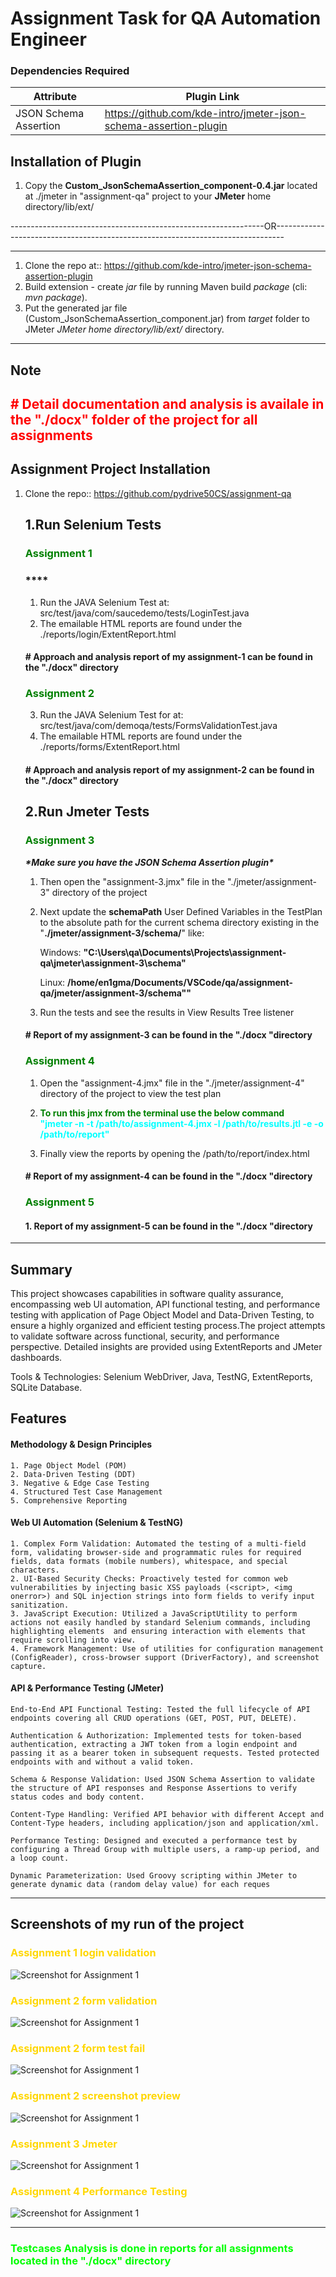 # Assignment Task for QA Automation Engineer

### Dependencies Required

Attribute | Plugin Link |
------------ | ------------- |
JSON Schema Assertion | https://github.com/kde-intro/jmeter-json-schema-assertion-plugin |

## Installation of Plugin
1. Copy the **Custom_JsonSchemaAssertion_component-0.4.jar** located at ./jmeter in "assignment-qa" project to your **JMeter** home directory/lib/ext/<br>


---------------------------------------------------------------OR--------------------------------------------------------------------------------
****
1. Clone the repo at:: https://github.com/kde-intro/jmeter-json-schema-assertion-plugin
2. Build extension - create _jar_ file by running Maven build _package_ (cli: _mvn package_).
3. Put the generated jar file (Custom_JsonSchemaAssertion_component.jar) from _target_ folder to JMeter _JMeter home directory/lib/ext/_ directory.

****
## Note
## <span style="color:red">****\# Detail documentation and analysis is availale in the "./docx" folder of the project for all assignments****<br></span>

## Assignment Project Installation
1. Clone the repo:: https://github.com/pydrive50CS/assignment-qa

    ## 1.Run Selenium Tests
    ### <span style="color:green">**Assignment 1**<br></span>
    ### ****<br>
    1. Run the JAVA Selenium Test at:<br>
    src/test/java/com/saucedemo/tests/LoginTest.java
    2. The emailable HTML reports are found under the ./reports/login/ExtentReport.html
    #### \# Approach and analysis report of my assignment-1 can be found in the "./docx" directory

    ### <span style="color:green">**Assignment 2**<br></span>

    3.  Run the JAVA Selenium Test for at:<br>
        src/test/java/com/demoqa/tests/FormsValidationTest.java
    4. The emailable HTML reports are found under the ./reports/forms/ExtentReport.html
    #### \# Approach and analysis report of my assignment-2 can be found in the "./docx" directory

    ## 2.Run Jmeter Tests
    ### <span style="color:green">**Assignment 3**<br></span>

    ***\*Make sure you have the JSON Schema Assertion plugin\****<br>

    1. Then open the "assignment-3.jmx" file in the "./jmeter/assignment-3" directory of the project

    2. Next update the **schemaPath** User Defined Variables in the TestPlan to the absolute path for the current schema directory existing in the "**./jmeter/assignment-3/schema/**" like:<br>

        Windows: **"C:\Users\qa\Documents\Projects\assignment-qa\jmeter\assignment-3\schema"**<br>

        Linux: **/home/en1gma/Documents/VSCode/qa/assignment-qa/jmeter/assignment-3/schema""**

    3. Run the tests and see the results in View Results Tree listener
    #### \# Report of my assignment-3 can be found in the "./docx "directory

    ### <span style="color:green">**Assignment 4**<br></span>

    1. Open the "assignment-4.jmx" file in the "./jmeter/assignment-4" directory of the project to view the test plan

    2. <span style="color:green">**To run this jmx from the terminal use the below command**<br></span>
     <span style="color:aqua">**"jmeter -n -t /path/to/assignment-4.jmx -l /path/to/results.jtl -e -o /path/to/report"**<br></span>
    3. Finally view the reports by opening the /path/to/report/index.html
    #### \# Report of my assignment-4 can be found in the "./docx "directory

    ### <span style="color:green">**Assignment 5**<br></span>
    #### 1. Report of my assignment-5 can be found in the "./docx "directory
****
## Summary
This project showcases capabilities in software quality assurance, encompassing web UI automation, API functional testing, and performance testing with application of Page Object Model and Data-Driven Testing, to ensure a highly organized and efficient testing process.The project attempts to validate software across functional, security, and performance perspective. Detailed insights are provided using ExtentReports and JMeter dashboards.

Tools & Technologies: Selenium WebDriver, Java, TestNG, ExtentReports, SQLite Database.
## Features
#### Methodology & Design Principles
    1. Page Object Model (POM)
    2. Data-Driven Testing (DDT)
    3. Negative & Edge Case Testing
    4. Structured Test Case Management
    5. Comprehensive Reporting

#### Web UI Automation (Selenium & TestNG)

    1. Complex Form Validation: Automated the testing of a multi-field form, validating browser-side and programmatic rules for required fields, data formats (mobile numbers), whitespace, and special characters.
    2. UI-Based Security Checks: Proactively tested for common web vulnerabilities by injecting basic XSS payloads (<script>, <img onerror>) and SQL injection strings into form fields to verify input sanitization.
    3. JavaScript Execution: Utilized a JavaScriptUtility to perform actions not easily handled by standard Selenium commands, including highlighting elements  and ensuring interaction with elements that require scrolling into view.
    4. Framework Management: Use of utilities for configuration management (ConfigReader), cross-browser support (DriverFactory), and screenshot capture.
 #### API & Performance Testing (JMeter)

    End-to-End API Functional Testing: Tested the full lifecycle of API endpoints covering all CRUD operations (GET, POST, PUT, DELETE).

    Authentication & Authorization: Implemented tests for token-based authentication, extracting a JWT token from a login endpoint and passing it as a bearer token in subsequent requests. Tested protected endpoints with and without a valid token.

    Schema & Response Validation: Used JSON Schema Assertion to validate the structure of API responses and Response Assertions to verify status codes and body content.

    Content-Type Handling: Verified API behavior with different Accept and Content-Type headers, including application/json and application/xml.

    Performance Testing: Designed and executed a performance test by configuring a Thread Group with multiple users, a ramp-up period, and a loop count.

    Dynamic Parameterization: Used Groovy scripting within JMeter to generate dynamic data (random delay value) for each reques

****
## Screenshots of my run of the project
### <span style="color:gold">**Assignment 1 login validation**<br></span>
![Screenshot for Assignment 1](/screenshots/LoginReport.png)
### <span style="color:gold">**Assignment 2 form validation**<br></span>
![Screenshot for Assignment 1](/screenshots/Forms-1.png)
### <span style="color:gold">**Assignment 2 form test fail**<br></span>
![Screenshot for Assignment 1](/screenshots/Forms-2.png)
### <span style="color:gold">**Assignment 2 screenshot preview**<br></span>
![Screenshot for Assignment 1](/screenshots/Forms-3.png)
### <span style="color:gold">**Assignment 3 Jmeter**<br></span>
![Screenshot for Assignment 1](/screenshots/Jmx3.png)
### <span style="color:gold">**Assignment 4 Performance Testing**<br></span>
![Screenshot for Assignment 1](/screenshots/Jmx4.png)
****
### <span style="color:lime">**Testcases Analysis is done in reports for all assignments located in the "./docx" directory**<br></span>
